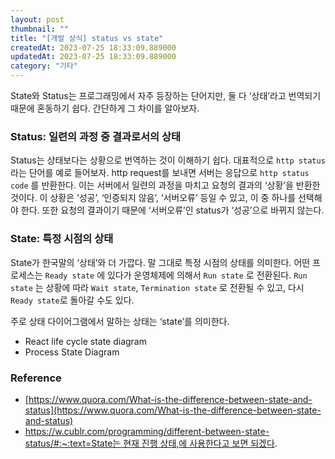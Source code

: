```yaml
---
layout: post
thumbnail: ""
title: "[개발 상식] status vs state"
createdAt: 2023-07-25 18:33:09.889000
updatedAt: 2023-07-25 18:33:09.889000
category: "기타"
---
```

State와 Status는 프로그래밍에서 자주 등장하는 단어지만, 둘 다 ‘상태’라고 번역되기 때문에 혼동하기 쉽다. 간단하게 그 차이를 알아보자.

### Status: 일련의 과정 중 결과로서의 상태

 Status는 상태보다는 상황으로 번역하는 것이 이해하기 쉽다. 대표적으로 ``http status`` 라는 단어를 예로 들어보자. http request를 보내면 서버는 응답으로 ``http status code`` 를 반환한다. 이는 서버에서 일련의 과정을 마치고 요청의 결과의 ‘상황’을 반환한 것이다. 이 상황은 ‘성공’, ‘인증되지 않음’, ‘서버오류’ 등일 수 있고, 이 중 하나를 선택해야 한다. 또한 요청의 결과이기 때문에 ‘서버오류’인 status가 ‘성공’으로 바뀌지 않는다.

### State: 특정 시점의 상태

  State가 한국말의 ‘상태’와 더 가깝다. 말 그대로 특정 시점의 상태를 의미한다.  어떤 프로세스는 ``Ready state`` 에 있다가 운영체제에 의해서 ``Run state`` 로 전환된다.  ``Run state`` 는 상황에 따라 ``Wait state``, ``Termination state`` 로 전환될 수 있고, 다시 ``Ready state``로 돌아갈 수도 있다. 

주로 상태 다이어그램에서 말하는 상태는 ‘state’를 의미한다.

- React life cycle state diagram
- Process State Diagram

### Reference

- [https://www.quora.com/What-is-the-difference-between-state-and-status](https://www.quora.com/What-is-the-difference-between-state-and-status)
- [https://w.cublr.com/programming/different-between-state-status/#:~:text=State는 현재 진행 상태,에 사용한다고 보면 되겠다](https://w.cublr.com/programming/different-between-state-status/#:~:text=State%EB%8A%94%20%ED%98%84%EC%9E%AC%20%EC%A7%84%ED%96%89%20%EC%83%81%ED%83%9C,%EC%97%90%20%EC%82%AC%EC%9A%A9%ED%95%9C%EB%8B%A4%EA%B3%A0%20%EB%B3%B4%EB%A9%B4%20%EB%90%98%EA%B2%A0%EB%8B%A4).
